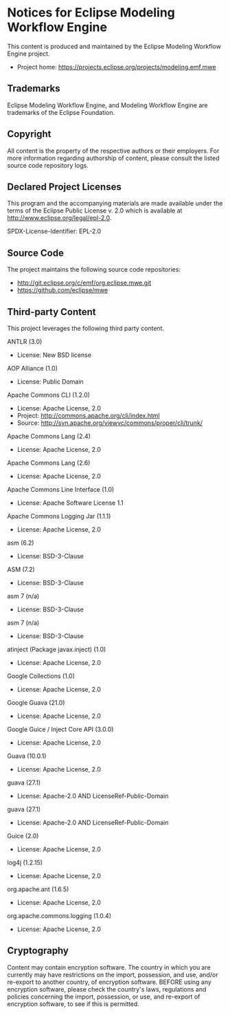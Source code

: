 # Notices for Eclipse Modeling Workflow Engine

This content is produced and maintained by the Eclipse Modeling Workflow Engine
project.

* Project home: https://projects.eclipse.org/projects/modeling.emf.mwe

## Trademarks

Eclipse Modeling Workflow Engine, and Modeling Workflow Engine are trademarks of
the Eclipse Foundation.

## Copyright

All content is the property of the respective authors or their employers. For
more information regarding authorship of content, please consult the listed
source code repository logs.

## Declared Project Licenses

This program and the accompanying materials are made available under the terms
of the Eclipse Public License v. 2.0 which is available at
http://www.eclipse.org/legal/epl-2.0.

SPDX-License-Identifier: EPL-2.0

## Source Code

The project maintains the following source code repositories:

* http://git.eclipse.org/c/emf/org.eclipse.mwe.git
* https://github.com/eclipse/mwe

## Third-party Content

This project leverages the following third party content.

ANTLR (3.0)

* License: New BSD license

AOP Alliance (1.0)

* License: Public Domain

Apache Commons CLI (1.2.0)

* License: Apache License, 2.0
* Project: http://commons.apache.org/cli/index.html
* Source: http://svn.apache.org/viewvc/commons/proper/cli/trunk/

Apache Commons Lang (2.4)

* License: Apache License, 2.0 

Apache Commons Lang (2.6)

* License: Apache License, 2.0

Apache Commons Line Interface (1.0)

* License: Apache Software License 1.1 

Apache Commons Logging Jar (1.1.1)

* License: Apache License, 2.0 

asm (6.2)

* License: BSD-3-Clause

ASM (7.2)

* License: BSD-3-Clause

asm 7 (n/a)

* License: BSD-3-Clause

asm 7 (n/a)

* License: BSD-3-Clause

atinject (Package javax.inject) (1.0)

* License: Apache License, 2.0

Google Collections (1.0)

* License: Apache License, 2.0

Google Guava (21.0)

* License: Apache License, 2.0

Google Guice / Inject Core API (3.0.0)

* License: Apache License, 2.0

Guava (10.0.1)

* License: Apache License, 2.0

guava (27.1)

* License: Apache-2.0 AND LicenseRef-Public-Domain

guava (27.1)

* License: Apache-2.0 AND LicenseRef-Public-Domain

Guice (2.0)

* License: Apache License, 2.0

log4j (1.2.15)

* License: Apache License, 2.0

org.apache.ant (1.6.5)

* License: Apache License, 2.0

org.apache.commons.logging (1.0.4)

* License: Apache License, 2.0

## Cryptography

Content may contain encryption software. The country in which you are currently
may have restrictions on the import, possession, and use, and/or re-export to
another country, of encryption software. BEFORE using any encryption software,
please check the country's laws, regulations and policies concerning the import,
possession, or use, and re-export of encryption software, to see if this is
permitted.